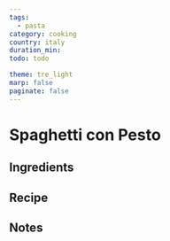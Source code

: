 ```yaml
---
tags:
  - pasta
category: cooking
country: italy
duration_min:
todo: todo

theme: tre_light
marp: false
paginate: false
---
```


# Spaghetti con Pesto

## Ingredients

## Recipe

## Notes

